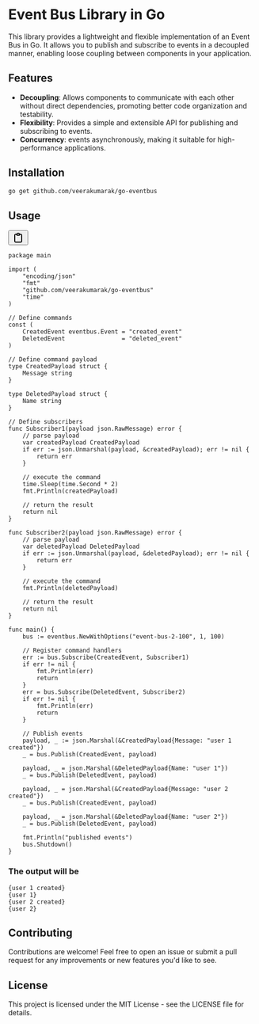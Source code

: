 # Event Bus Library in Go

This library provides a lightweight and flexible implementation of an Event Bus in Go. It allows you to publish and subscribe to events in a decoupled manner, enabling loose coupling between components in your application.

## Features

- **Decoupling**: Allows components to communicate with each other without direct dependencies, promoting better code organization and testability.
- **Flexibility**: Provides a simple and extensible API for publishing and subscribing to events.
- **Concurrency**: events asynchronously, making it suitable for high-performance applications.

## Installation

```bash
go get github.com/veerakumarak/go-eventbus
```

## Usage

<pre><div class="dark bg-gray-950 rounded-md"><div class="flex items-center relative text-token-text-secondary bg-token-main-surface-secondary px-4 py-2 text-xs font-sans justify-between rounded-t-md"><span></span><span class="" data-state="closed"><button class="flex gap-1 items-center"><svg width="24" height="24" viewBox="0 0 24 24" fill="none" xmlns="http://www.w3.org/2000/svg" class="icon-sm"><path fill-rule="evenodd" clip-rule="evenodd" d="M12 4C10.8954 4 10 4.89543 10 6H14C14 4.89543 13.1046 4 12 4ZM8.53513 4C9.22675 2.8044 10.5194 2 12 2C13.4806 2 14.7733 2.8044 15.4649 4H17C18.6569 4 20 5.34315 20 7V19C20 20.6569 18.6569 22 17 22H7C5.34315 22 4 20.6569 4 19V7C4 5.34315 5.34315 4 7 4H8.53513ZM8 6H7C6.44772 6 6 6.44772 6 7V19C6 19.5523 6.44772 20 7 20H17C17.5523 20 18 19.5523 18 19V7C18 6.44772 17.5523 6 17 6H16C16 7.10457 15.1046 8 14 8H10C8.89543 8 8 7.10457 8 6Z" fill="currentColor"></path></svg></button></span></div><div class="p-4 overflow-y-auto"><code class="!whitespace-pre hljs language-go">
package main

import (
	"encoding/json"
	"fmt"
	"github.com/veerakumarak/go-eventbus"
	"time"
)

// Define commands
const (
	CreatedEvent eventbus.Event = "created_event"
	DeletedEvent                = "deleted_event"
)

// Define command payload
type CreatedPayload struct {
	Message string
}

type DeletedPayload struct {
	Name string
}

// Define subscribers
func Subscriber1(payload json.RawMessage) error {
	// parse payload
	var createdPayload CreatedPayload
	if err := json.Unmarshal(payload, &createdPayload); err != nil {
		return err
	}

	// execute the command
	time.Sleep(time.Second * 2)
	fmt.Println(createdPayload)

	// return the result
	return nil
}

func Subscriber2(payload json.RawMessage) error {
	// parse payload
	var deletedPayload DeletedPayload
	if err := json.Unmarshal(payload, &deletedPayload); err != nil {
		return err
	}

	// execute the command
	fmt.Println(deletedPayload)

	// return the result
	return nil
}

func main() {
	bus := eventbus.NewWithOptions("event-bus-2-100", 1, 100)

	// Register command handlers
	err := bus.Subscribe(CreatedEvent, Subscriber1)
	if err != nil {
		fmt.Println(err)
		return
	}
	err = bus.Subscribe(DeletedEvent, Subscriber2)
	if err != nil {
		fmt.Println(err)
		return
	}

	// Publish events
	payload, _ := json.Marshal(&CreatedPayload{Message: "user 1 created"})
	_ = bus.Publish(CreatedEvent, payload)

	payload, _ = json.Marshal(&DeletedPayload{Name: "user 1"})
	_ = bus.Publish(DeletedEvent, payload)

	payload, _ = json.Marshal(&CreatedPayload{Message: "user 2 created"})
	_ = bus.Publish(CreatedEvent, payload)

	payload, _ = json.Marshal(&DeletedPayload{Name: "user 2"})
	_ = bus.Publish(DeletedEvent, payload)

	fmt.Println("published events")
	bus.Shutdown()
}
</code></div></div></pre>

### The output will be

```
{user 1 created}
{user 1}
{user 2 created}
{user 2}
```

## Contributing

Contributions are welcome! Feel free to open an issue or submit a pull request for any improvements or new features you'd like to see.

## License

This project is licensed under the MIT License - see the LICENSE file for details.

